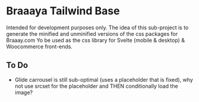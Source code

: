 # Braaaya Tailwind Base

Intended for development purposes only.
The idea of this sub-project is to generate the minified and unminified versions of the css packages for Braaay.com
Yo be used as the css library for Svelte (mobile & desktop) & Woocommerce front-ends.

## To Do

-   Glide carrousel is still sub-optimal (uses a placeholder that is fixed), why not use srcset for the placeholder and THEN conditionally load the image?
